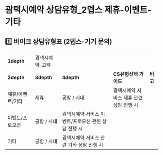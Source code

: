 # 괌택시예약 상담유형_2뎁스 제휴-이벤트-기타

**1️⃣ 바이크** **상담유형표 (2뎁스-기기 문의)**
---------------------------------

|  |  |  |  |  |
| --- | --- | --- | --- | --- |
| **1depth** | 괌택시예약\_고객 | | | |
| **2depth** | **3depth** | **4depth** | **CS유형선택 가이드** | **비고** |
| 제휴/이벤트/기타 | 제휴 | 공항 / 시내 | 괌택시예약 서비스 제휴 관련 상담 진행 시 |  |
| 이벤트/프로모션 | 공항 / 시내 | 괌택시예약 서비스 이벤트/프로모션 관련 상담 진행 시 |  |
| 기타 | 공항 / 시내 | 괌택시예약 서비스 관련 기타 상담 진행 시 |  |